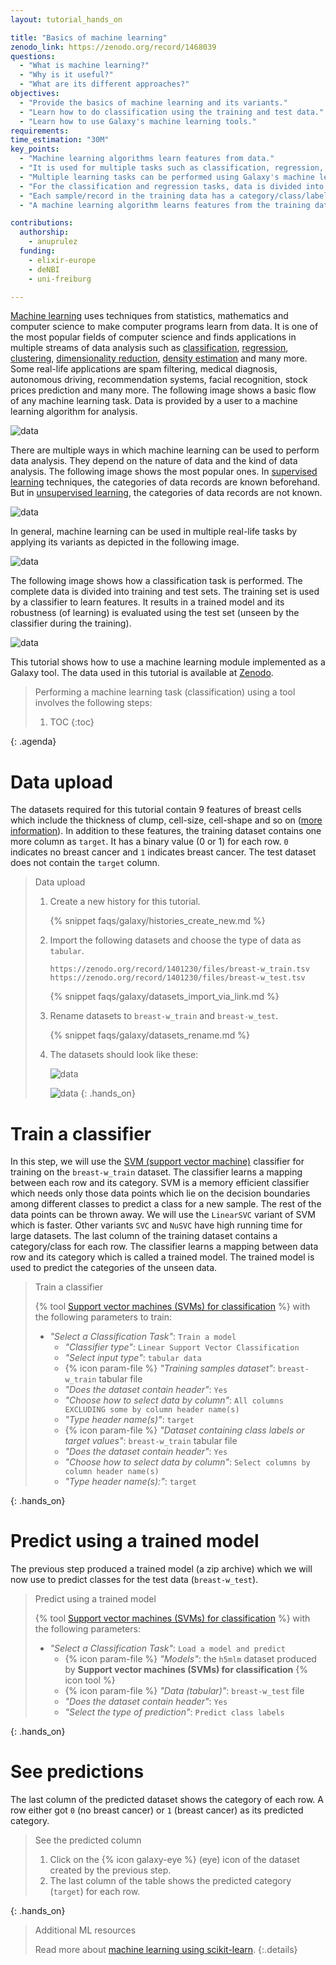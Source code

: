 ```yaml
---
layout: tutorial_hands_on

title: "Basics of machine learning"
zenodo_link: https://zenodo.org/record/1468039
questions:
  - "What is machine learning?"
  - "Why is it useful?"
  - "What are its different approaches?"
objectives:
  - "Provide the basics of machine learning and its variants."
  - "Learn how to do classification using the training and test data."
  - "Learn how to use Galaxy's machine learning tools."
requirements:
time_estimation: "30M"
key_points:
  - "Machine learning algorithms learn features from data."
  - "It is used for multiple tasks such as classification, regression, clustering and so on."
  - "Multiple learning tasks can be performed using Galaxy's machine learning tools."
  - "For the classification and regression tasks, data is divided into training and test sets."
  - "Each sample/record in the training data has a category/class/label."
  - "A machine learning algorithm learns features from the training data and do predictions on the test data."

contributions:
  authorship:
    - anuprulez
  funding:
    - elixir-europe
    - deNBI
    - uni-freiburg

---
```



[Machine learning](https://en.wikipedia.org/wiki/Machine_learning) uses techniques from statistics, mathematics and computer science to make computer programs learn from data. It is one of the most popular fields of computer science and finds applications in multiple streams of data analysis such as [classification](https://en.wikipedia.org/wiki/Statistical_classification), [regression](https://en.wikipedia.org/wiki/Regression_analysis), [clustering](https://en.wikipedia.org/wiki/Cluster_analysis), [dimensionality reduction](https://en.wikipedia.org/wiki/Dimensionality_reduction), [density estimation](https://en.wikipedia.org/wiki/Density_estimation) and many more. Some real-life applications are spam filtering, medical diagnosis, autonomous driving, recommendation systems, facial recognition, stock prices prediction and many more. The following image shows a basic flow of any machine learning task. Data is provided by a user to a machine learning algorithm for analysis.

![data](images/ml_basics.png "Flow of a machine learning task.")

There are multiple ways in which machine learning can be used to perform data analysis. They depend on the nature of data and the kind of data analysis. The following image shows the most popular ones. In [supervised learning](https://en.wikipedia.org/wiki/Supervised_learning) techniques, the categories of data records are known beforehand. But in [unsupervised learning](https://en.wikipedia.org/wiki/Unsupervised_learning), the categories of data records are not known.

![data](images/variants_ml.png "Different types of machine learning.")

In general, machine learning can be used in multiple real-life tasks by applying its variants as depicted in the following image.

![data](images/usage_ml.png "Real-life usage of machine learning.")

The following image shows how a classification task is performed. The complete data is divided into training and test sets. The training set is used by a classifier to learn features. It results in a trained model and its robustness (of learning) is evaluated using the test set (unseen by the classifier during the training).

![data](images/prediction.png "Supervised learning.")

This tutorial shows how to use a machine learning module implemented as a Galaxy tool. The data used in this tutorial is available at [Zenodo](https://zenodo.org/record/1468039).

> <agenda-title></agenda-title>
>
> Performing a machine learning task (classification) using a tool involves the following steps:
>
> 1. TOC
> {:toc}
>
{: .agenda}

# Data upload

The datasets required for this tutorial contain 9 features of breast cells which include the thickness of clump, cell-size, cell-shape and so on ([more information](https://github.com/EpistasisLab/pmlb/tree/master/datasets/breast_w)). In addition to these features, the training dataset contains one more column as `target`. It has a binary value (0 or 1) for each row. `0` indicates no breast cancer and `1` indicates breast cancer. The test dataset does not contain the `target` column.


> <hands-on-title>Data upload</hands-on-title>
>
> 1. Create a new history for this tutorial.
>
>    {% snippet faqs/galaxy/histories_create_new.md %}
>
> 2. Import the following datasets and choose the type of data as `tabular`.
>
>    ```
>    https://zenodo.org/record/1401230/files/breast-w_train.tsv
>    https://zenodo.org/record/1401230/files/breast-w_test.tsv
>    ```
>
>    {% snippet faqs/galaxy/datasets_import_via_link.md %}
>
> 3. Rename datasets to `breast-w_train` and `breast-w_test`.
>
>    {% snippet faqs/galaxy/datasets_rename.md %}
>
> 4. The datasets should look like these:
>
>
>    ![data](images/train_data.png "Training data (breast-w_train) with targets (9 features and one target).")
>
>
>    ![data](images/test_data.png "Test data (breast-w_test) (9 features and no target).")
{: .hands_on}


# Train a classifier
In this step, we will use the [SVM (support vector machine)](https://scikit-learn.org/stable/modules/svm.html#svm-classification) classifier for training on the `breast-w_train` dataset. The classifier learns a mapping between each row and its category. SVM is a memory efficient classifier which needs only those data points which lie on the decision boundaries among different classes to predict a class for a new sample. The rest of the data points can be thrown away. We will use the `LinearSVC` variant of SVM which is faster. Other variants `SVC` and `NuSVC` have high running time for large datasets. The last column of the training dataset contains a category/class for each row. The classifier learns a mapping between data row and its category which is called a trained model. The trained model is used to predict the categories of the unseen data.

> <hands-on-title>Train a classifier</hands-on-title>
>
> {% tool [Support vector machines (SVMs) for classification](toolshed.g2.bx.psu.edu/repos/bgruening/sklearn_svm_classifier/sklearn_svm_classifier/1.0.11.0) %} with the following parameters to train:
>    - *"Select a Classification Task"*: `Train a model`
>        - *"Classifier type"*: `Linear Support Vector Classification`
>        - *"Select input type"*: `tabular data`
>        - {% icon param-file %} *"Training samples dataset"*: `breast-w_train` tabular file
>        - *"Does the dataset contain header"*: `Yes`
>        - *"Choose how to select data by column"*: `All columns EXCLUDING some by column header name(s)`
>        - *"Type header name(s)"*: `target`
>        - {% icon param-file %} *"Dataset containing class labels or target values"*: `breast-w_train` tabular file
>        - *"Does the dataset contain header"*: `Yes`
>        - *"Choose how to select data by column"*: `Select columns by column header name(s)`
>        - *"Type header name(s):"*: `target`
>
{: .hands_on}


# Predict using a trained model
The previous step produced a trained model (a zip archive) which we will now use to predict classes for the test data (`breast-w_test`).

> <hands-on-title>Predict using a trained model</hands-on-title>
>
> {% tool [Support vector machines (SVMs) for classification](toolshed.g2.bx.psu.edu/repos/bgruening/sklearn_svm_classifier/sklearn_svm_classifier/1.0.11.0) %} with the following parameters:
>    - *"Select a Classification Task"*: `Load a model and predict`
>        - {% icon param-file %} *"Models"*: the `h5mlm` dataset produced by **Support vector machines (SVMs) for classification** {% icon tool %}
>        - {% icon param-file %} *"Data (tabular)"*: `breast-w_test` file
>        - *"Does the dataset contain header"*: `Yes`
>        - *"Select the type of prediction"*: `Predict class labels`
>
{: .hands_on}


# See predictions
The last column of the predicted dataset shows the category of each row. A row either got `0` (no breast cancer) or `1` (breast cancer) as its predicted category.

> <hands-on-title>See the predicted column</hands-on-title>
> 1. Click on the {% icon galaxy-eye %} (eye) icon of the dataset created by the previous step.
> 2. The last column of the table shows the predicted category (`target`) for each row.
>
{: .hands_on}


> <details-title>Additional ML resources</details-title>
>
> Read more about [machine learning using scikit-learn](http://scikit-learn.org/stable/).
{:.details}
